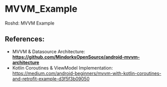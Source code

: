 # MVVM_Example
Roshd: MVVM Example


## References:
- MVVM & Datasource Architecture: **https://github.com/MindorksOpenSource/android-mvvm-architecture**
- Kotlin Coroutines & ViewModel Implementation: https://medium.com/android-beginners/mvvm-with-kotlin-coroutines-and-retrofit-example-d3f5f3b09050
